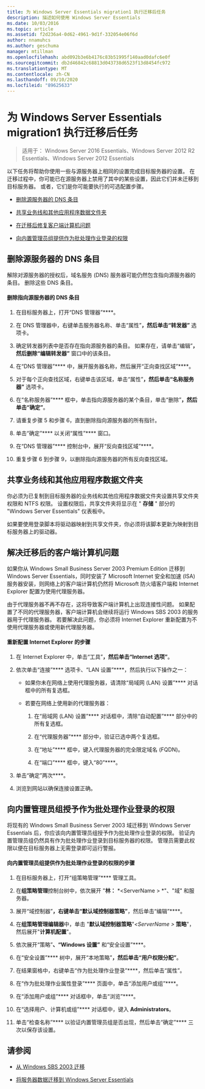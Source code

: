 ```yaml
---
title: 为 Windows Server Essentials migration1 执行迁移后任务
description: 描述如何使用 Windows Server Essentials
ms.date: 10/03/2016
ms.topic: article
ms.assetid: f2d236a4-0d62-4961-9d1f-332054e06f6d
author: nnamuhcs
ms.author: geschuma
manager: mtillman
ms.openlocfilehash: abd092b3e6b4176c83b51995f140aad0dafc6e0f
ms.sourcegitcommit: db2d46842c68813d043738d6523f13d8454fc972
ms.translationtype: MT
ms.contentlocale: zh-CN
ms.lasthandoff: 09/10/2020
ms.locfileid: "89625633"
---
```

# <a name="perform-post-migration-tasks-for-windows-server-essentials-migration1"></a>为 Windows Server Essentials migration1 执行迁移后任务

>适用于： Windows Server 2016 Essentials、Windows Server 2012 R2 Essentials、Windows Server 2012 Essentials

以下任务将帮助你使用一些与源服务器上相同的设置完成目标服务器的设置。 在迁移过程中，你可能已在源服务器上禁用了其中的某些设置，因此它们并未迁移到目标服务器。 或者，它们是你可能要执行的可选配置步骤。


-   [删除源服务器的 DNS 条目](Perform-post-migration-tasks-for-Windows-Server-Essentials-migration.md#BKMK_DeleteDNSEntries)

-   [共享业务线和其他应用程序数据文件夹](Perform-post-migration-tasks-for-Windows-Server-Essentials-migration.md#BKMK_ShareLineOfBusinessAndOtherApplications)

-   [在迁移后修复客户端计算机问题](Perform-post-migration-tasks-for-Windows-Server-Essentials-migration.md#BKMK_FixClientComputerIssuesAfterMigrating)

-   [向内置管理员组提供作为批处理作业登录的权限](Perform-post-migration-tasks-for-Windows-Server-Essentials-migration.md#BKMK_AdminGroup)


##  <a name="delete-dns-entries-of-the-source-server"></a><a name="BKMK_DeleteDNSEntries"></a> 删除源服务器的 DNS 条目
 解除对源服务器的授权后，域名服务 (DNS) 服务器可能仍然包含指向源服务器的条目。 删除这些 DNS 条目。

#### <a name="to-delete-dns-entries-that-point-to-the-source-server"></a>删除指向源服务器的 DNS 条目

1.  在目标服务器上，打开“DNS 管理器”****。

2.  在 DNS 管理器中，右键单击服务器名称、单击“属性”****，然后单击“转发器”**** 选项卡。

3.  确定转发器列表中是否存在指向源服务器的条目。 如果存在，请单击“编辑”****，然后删除“编辑转发器”**** 窗口中的该条目。

4.  在“DNS 管理器”**** 中，展开服务器名称，然后展开“正向查找区域”****。

5.  对于每个正向查找区域，右键单击该区域，单击“属性”****，然后单击“名称服务器”**** 选项卡。

6.  在“名称服务器”**** 框中，单击指向源服务器的某个条目，单击“删除”****，然后单击“确定”****。

7.  请重复步骤 5 和步骤 6，直到删除指向源服务器的所有指针。

8.  单击“确定”**** 以关闭“属性”**** 窗口。

9. 在“DNS 管理器”**** 控制台中，展开“反向查找区域”****。

10. 重复步骤 6 到步骤 9，以删除指向源服务器的所有反向查找区域。

##  <a name="share-line-of-business-and-other-application-data-folders"></a><a name="BKMK_ShareLineOfBusinessAndOtherApplications"></a> 共享业务线和其他应用程序数据文件夹
 你必须为已复制到目标服务器的业务线和其他应用程序数据文件夹设置共享文件夹权限和 NTFS 权限。 设置权限后，共享文件夹将显示在 " **存储** " 部分的 "Windows Server Essentials" 仪表板中。

 如果要使用登录脚本将驱动器映射到共享文件夹，你必须将该脚本更新为映射到目标服务器上的驱动器。

##  <a name="fix-client-computer-issues-after-migrating"></a><a name="BKMK_FixClientComputerIssuesAfterMigrating"></a> 解决迁移后的客户端计算机问题
 如果你从 Windows Small Business Server 2003 Premium Edition 迁移到 Windows Server Essentials，同时安装了 Microsoft Internet 安全和加速 (ISA) 服务器安装，则网络上的客户端计算机仍然将 Microsoft 防火墙客户端和 Internet Explorer 配置为使用代理服务器。

 由于代理服务器不再不存在，这将导致客户端计算机上出现连接性问题。 如果配置了不同的代理服务器，客户端计算机会继续将运行 Windows SBS 2003 的服务器用于代理服务器。 若要解决此问题，你必须将 Internet Explorer 重新配置为不使用代理服务器或使用新代理服务器。

#### <a name="to-reconfigure-internet-explorer"></a>重新配置 Internet Explorer 的步骤

1.  在 Internet Explorer 中，单击“工具”****，然后单击“Internet 选项”****。

2.  依次单击“连接”**** 选项卡、“LAN 设置”****，然后执行以下操作之一：

    -   如果你未在网络上使用代理服务器，请清除“局域网 (LAN) 设置”**** 对话框中的所有复选框。

    -   若要在网络上使用新的代理服务器：

        1.  在“局域网 (LAN) 设置”**** 对话框中，清除“自动配置”**** 部分中的所有复选框。

        2.  在“代理服务器”**** 部分中，验证已选中两个复选框。

        3.  在“地址”**** 框中，键入代理服务器的完全限定域名 (FQDN)。

        4.  在“端口”**** 框中，键入“80”****。

3.  单击“确定”两次****。

4.  浏览到网站以确保连接设置正确。

##  <a name="give-the-built-in-administrators-group-the-right-to-log-on-as-a-batch-job"></a><a name="BKMK_AdminGroup"></a> 向内置管理员组授予作为批处理作业登录的权限
 将现有的 Windows Small Business Server 2003 域迁移到 Windows Server Essentials 后，你应该向内置管理员组授予作为批处理作业登录的权限。 验证内置管理员组仍然具有作为批处理作业登录到目标服务器的权限。 管理员需要此权限以便在目标服务器上无需登录即可运行警报。

#### <a name="to-give-the-built-in-administrators-group-the-right-to-log-on-as-a-batch-job"></a>向内置管理员组提供作为批处理作业登录的权限的步骤

1. 在目标服务器上，打开“组策略管理”**** 管理工具。

2. 在**组策略管理**控制台树中，依次展开 "**林：** *<ServerName \> *"、"域" 和服务器。

3. 展开“域控制器”****，右键单击“默认域控制器策略”****，然后单击“编辑”****。

4. 在**组策略管理编辑器**中，单击 "**默认域控制器策略**"<em><ServerName \> </em>**策略**"，然后展开"**计算机配置**"。

5. 依次展开“策略”****、“Windows 设置”**** 和“安全设置”****。

6. 在“安全设置”**** 树中，展开“本地策略”****，然后单击“用户权限分配”****。

7. 在结果窗格中，右键单击“作为批处理作业登录”****，然后单击“属性”。

8. 在“作为批处理作业属性登录”**** 页面中，单击“添加用户或组”****。

9. 在“添加用户或组”**** 对话框中，单击“浏览”****。

10. 在“选择用户、计算机或组”**** 对话框中，键入 **Administrators**。

11. 单击“检查名称”**** 以验证内置管理员组是否出现，然后单击“确定”**** 三次以保存该设置。

## <a name="see-also"></a>请参阅


-   [从 Windows SBS 2003 迁移](Migrate-Windows-Small-Business-Server-2003-to-Windows-Server-Essentials.md)

-   [将服务器数据迁移到 Windows Server Essentials](Migrate-Server-Data-to-Windows-Server-Essentials.md)

